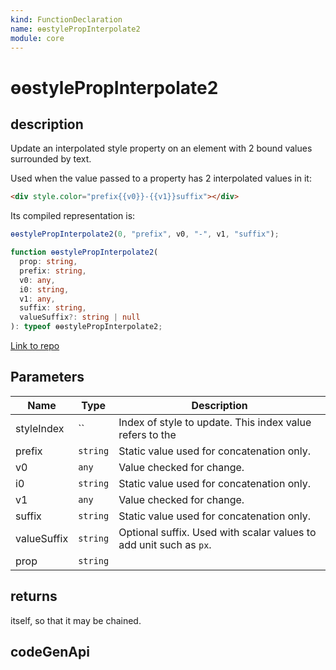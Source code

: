 ```yaml
---
kind: FunctionDeclaration
name: ɵɵstylePropInterpolate2
module: core
---
```


# ɵɵstylePropInterpolate2

## description

Update an interpolated style property on an element with 2 bound values surrounded by text.

Used when the value passed to a property has 2 interpolated values in it:

```html
<div style.color="prefix{{v0}}-{{v1}}suffix"></div>
```

Its compiled representation is:

```ts
ɵɵstylePropInterpolate2(0, "prefix", v0, "-", v1, "suffix");
```

```ts
function ɵɵstylePropInterpolate2(
  prop: string,
  prefix: string,
  v0: any,
  i0: string,
  v1: any,
  suffix: string,
  valueSuffix?: string | null
): typeof ɵɵstylePropInterpolate2;
```

[Link to repo](https://github.com/timdeschryver/angular/blob/master/packages/core/src/render3/instructions/style_prop_interpolation.ts#L77-L84)

## Parameters

| Name        | Type     | Description                                                        |
| ----------- | -------- | ------------------------------------------------------------------ |
| styleIndex  | ``       | Index of style to update. This index value refers to the           |
| prefix      | `string` | Static value used for concatenation only.                          |
| v0          | `any`    | Value checked for change.                                          |
| i0          | `string` | Static value used for concatenation only.                          |
| v1          | `any`    | Value checked for change.                                          |
| suffix      | `string` | Static value used for concatenation only.                          |
| valueSuffix | `string` | Optional suffix. Used with scalar values to add unit such as `px`. |
| prop        | `string` |                                                                    |

## returns

itself, so that it may be chained.

## codeGenApi
